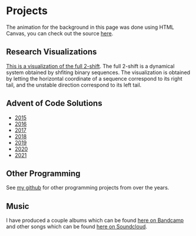 # Projects

The animation for the background in this page was done using HTML Canvas, you can check out the source [here](https://github.com/amstocker/CU-Euclid-Website/blob/master/src/background.js).

## Research Visualizations

[This is a visualization of the full 2-shift](./projects/shift/).  The full 2-shift is a dynamical system obtained by shfiting binary sequences.  The visualization is obtained by letting the horizontal coordinate of a sequence correspond to its right tail, and the unstable direction correspond to its left tail.

## Advent of Code Solutions
- [2015](https://github.com/amstocker/adventofcode)
- [2016](https://github.com/amstocker/aoc2016)
- [2017](https://github.com/amstocker/aoc2017)
- [2018](https://github.com/amstocker/aoc2018)
- [2019](https://github.com/amstocker/aoc2019)
- [2020](https://github.com/amstocker/aoc2020)
- [2021](https://github.com/amstocker/aoc2021)

## Other Programming

See [my github](https://github.com/amstocker) for other programming projects from over the years.

## Music

I have produced a couple albums which can be found [here on Bandcamp](https://megamaster.bandcamp.com/) and other songs which can be found [here on Soundcloud](https://soundcloud.com/megamaster).